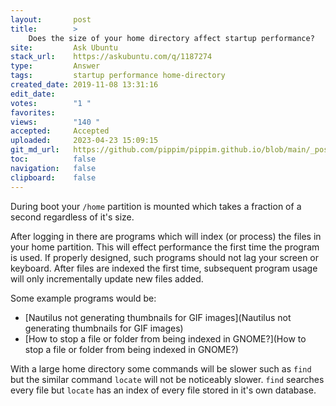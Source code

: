 ```yaml
---
layout:       post
title:        >
    Does the size of your home directory affect startup performance?
site:         Ask Ubuntu
stack_url:    https://askubuntu.com/q/1187274
type:         Answer
tags:         startup performance home-directory
created_date: 2019-11-08 13:31:16
edit_date:    
votes:        "1 "
favorites:    
views:        "140 "
accepted:     Accepted
uploaded:     2023-04-23 15:09:15
git_md_url:   https://github.com/pippim/pippim.github.io/blob/main/_posts/2019/2019-11-08-Does-the-size-of-your-home-directory-affect-startup-performance_.md
toc:          false
navigation:   false
clipboard:    false
---
```


During boot your `/home` partition is mounted which takes a fraction of a second regardless of it's size.

After logging in there are programs which will index (or process) the files in your home partition. This will effect performance the first time the program is used. If properly designed, such programs should not lag your screen or keyboard. After files are indexed the first time, subsequent program usage will only incrementally update new files added.

Some example programs would be:

- [Nautilus not generating thumbnails for GIF images](Nautilus not generating thumbnails for GIF images)
- [How to stop a file or folder from being indexed in GNOME?](How to stop a file or folder from being indexed in GNOME?)

With a large home directory some commands will be slower such as `find` but the similar command `locate` will not be noticeably slower. `find` searches every file but `locate` has an index of every file stored in it's own database.

